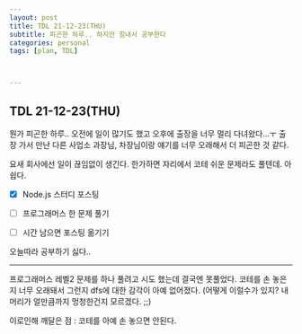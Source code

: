 ```yaml
---
layout: post
title: TDL 21-12-23(THU)
subtitle: 피곤한 하루.. 하지만 힘내서 공부한다
categories: personal
tags: [plan, TDL]



---
```




## TDL 21-12-23(THU)

뭔가 피곤한 하루.. 오전에 일이 많기도 했고 오후에 출장을 너무 멀리 다녀왔다...ㅜ 출장 가서 만난 다른 사업소 과장님, 차장님이랑 얘기를 너무 오래해서 더 피곤한 것 같다.

요새 회사에선 일이 끊임없이 생긴다. 한가하면 자리에서 코테 쉬운 문제라도 풀텐데. 아쉽다.



- [x] Node.js 스터디 포스팅
- [ ] 프로그래머스 한 문제 풀기
- [ ] 시간 남으면 포스팅 옮기기



오늘따라 공부하기 싫다..

___

프로그래머스 레벨2 문제를 하나 풀려고 시도 했는데 결국엔 못풀었다. 코테를 손 놓은지 너무 오래돼서 그런지 dfs에 대한 감각이 아예 없어졌다. (어떻게 이럴수가 있지? 내 머리가 얼만큼까지 멍청한건지 모르겠다. ;;)

이로인해 깨달은 점 : 코테를 아예 손 놓으면 안된다.